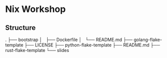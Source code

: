 # Nix Workshop

## Structure
.
├── bootstrap 
│   ├── Dockerfile
│   └── README.md
├── golang-flake-template
├── LICENSE
├── python-flake-template
├── README.md
├── rust-flake-template
└── slides
